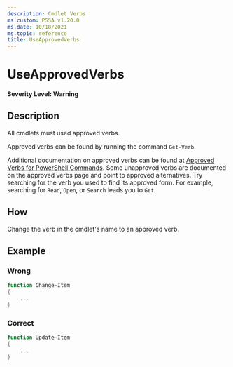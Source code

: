 ```yaml
---
description: Cmdlet Verbs
ms.custom: PSSA v1.20.0
ms.date: 10/18/2021
ms.topic: reference
title: UseApprovedVerbs
---
```

# UseApprovedVerbs

**Severity Level: Warning**

## Description

All cmdlets must used approved verbs.

Approved verbs can be found by running the command `Get-Verb`.

Additional documentation on approved verbs can be found at
[Approved Verbs for PowerShell Commands](/powershell/scripting/developer/cmdlet/approved-verbs-for-windows-powershell-commands).
Some unapproved verbs are documented on the approved verbs page and point to approved alternatives.
Try searching for the verb you used to find its approved form. For example, searching for `Read`,
`Open`, or `Search` leads you to `Get`.

## How

Change the verb in the cmdlet's name to an approved verb.

## Example

### Wrong

```powershell
function Change-Item
{
    ...
}
```

### Correct

```powershell
function Update-Item
{
    ...
}
```

